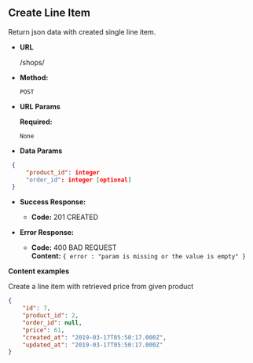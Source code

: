 **Create Line Item**
----
  Return json data with created single line item.

* **URL**

  /shops/

* **Method:**

  `POST`
  
*  **URL Params**

   **Required:**
 
   `None`

* **Data Params**

 ```json
  {
      "product_id": integer
      "order_id": integer [optional]
  }
 ```

* **Success Response:**

  * **Code:** 201 CREATED <br />
 
* **Error Response:**

  * **Code:** 400 BAD REQUEST <br />
    **Content:** `{ error : "param is missing or the value is empty" }`


**Content examples**

Create a line item with retrieved price from given product 

```json
{
    "id": 7,
    "product_id": 2,
    "order_id": null,
    "price": 61,
    "created_at": "2019-03-17T05:50:17.000Z",
    "updated_at": "2019-03-17T05:50:17.000Z"
}
```
 
